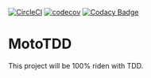 [![CircleCI](https://circleci.com/gh/solidi/mototdd.svg?style=svg)](https://circleci.com/gh/solidi/mototdd)
[![codecov](https://codecov.io/gh/solidi/mototdd/branch/master/graph/badge.svg)](https://codecov.io/gh/solidi/mototdd)
[![Codacy Badge](https://api.codacy.com/project/badge/Grade/8740361b0b274d8aa561efb506d2f4bb)](https://www.codacy.com/app/solidi/mototdd?utm_source=github.com&amp;utm_medium=referral&amp;utm_content=solidi/mototdd&amp;utm_campaign=Badge_Grade)

# MotoTDD

This project will be 100% riden with TDD.

